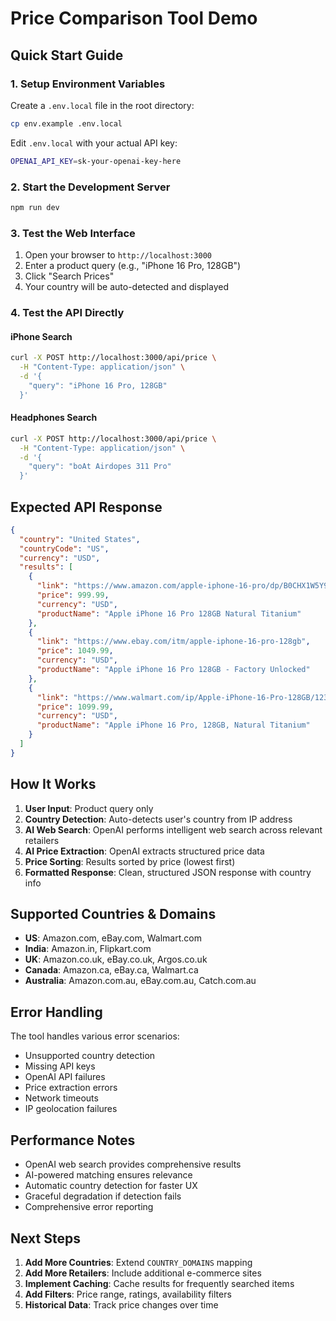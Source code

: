 # Price Comparison Tool Demo

## Quick Start Guide

### 1. Setup Environment Variables

Create a `.env.local` file in the root directory:

```bash
cp env.example .env.local
```

Edit `.env.local` with your actual API key:

```bash
OPENAI_API_KEY=sk-your-openai-key-here
```

### 2. Start the Development Server

```bash
npm run dev
```

### 3. Test the Web Interface

1. Open your browser to `http://localhost:3000`
2. Enter a product query (e.g., "iPhone 16 Pro, 128GB")
3. Click "Search Prices"
4. Your country will be auto-detected and displayed

### 4. Test the API Directly

#### iPhone Search
```bash
curl -X POST http://localhost:3000/api/price \
  -H "Content-Type: application/json" \
  -d '{
    "query": "iPhone 16 Pro, 128GB"
  }'
```

#### Headphones Search
```bash
curl -X POST http://localhost:3000/api/price \
  -H "Content-Type: application/json" \
  -d '{
    "query": "boAt Airdopes 311 Pro"
  }'
```

## Expected API Response

```json
{
  "country": "United States",
  "countryCode": "US",
  "currency": "USD",
  "results": [
    {
      "link": "https://www.amazon.com/apple-iphone-16-pro/dp/B0CHX1W5Y9",
      "price": 999.99,
      "currency": "USD",
      "productName": "Apple iPhone 16 Pro 128GB Natural Titanium"
    },
    {
      "link": "https://www.ebay.com/itm/apple-iphone-16-pro-128gb",
      "price": 1049.99,
      "currency": "USD",
      "productName": "Apple iPhone 16 Pro 128GB - Factory Unlocked"
    },
    {
      "link": "https://www.walmart.com/ip/Apple-iPhone-16-Pro-128GB/123456789",
      "price": 1099.99,
      "currency": "USD",
      "productName": "Apple iPhone 16 Pro, 128GB, Natural Titanium"
    }
  ]
}
```

## How It Works

1. **User Input**: Product query only
2. **Country Detection**: Auto-detects user's country from IP address
3. **AI Web Search**: OpenAI performs intelligent web search across relevant retailers
4. **AI Price Extraction**: OpenAI extracts structured price data
5. **Price Sorting**: Results sorted by price (lowest first)
6. **Formatted Response**: Clean, structured JSON response with country info

## Supported Countries & Domains

- **US**: Amazon.com, eBay.com, Walmart.com
- **India**: Amazon.in, Flipkart.com
- **UK**: Amazon.co.uk, eBay.co.uk, Argos.co.uk
- **Canada**: Amazon.ca, eBay.ca, Walmart.ca
- **Australia**: Amazon.com.au, eBay.com.au, Catch.com.au

## Error Handling

The tool handles various error scenarios:

- Unsupported country detection
- Missing API keys
- OpenAI API failures
- Price extraction errors
- Network timeouts
- IP geolocation failures

## Performance Notes

- OpenAI web search provides comprehensive results
- AI-powered matching ensures relevance
- Automatic country detection for faster UX
- Graceful degradation if detection fails
- Comprehensive error reporting

## Next Steps

1. **Add More Countries**: Extend `COUNTRY_DOMAINS` mapping
2. **Add More Retailers**: Include additional e-commerce sites
3. **Implement Caching**: Cache results for frequently searched items
4. **Add Filters**: Price range, ratings, availability filters
5. **Historical Data**: Track price changes over time 